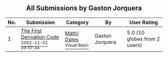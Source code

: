 ﻿<div align="center">

## All Submissions by Gaston Jorquera

</div>

No.  | Submission | Category | By   | User Rating
---- | ---------- | -------- | ---- | -----------
1 | [The First Derivation Code<br /><sup>2002-11-01 09:57:34</sup>](https://github.com/Planet-Source-Code/gaston-jorquera-the-first-derivation-code__1-40359) | [Math/ Dates<br /><sup>Visual Basic</sup>](../ByCategory/math-dates__1-37.md) | Gaston Jorquera | 5.0 (10 globes from 2 users)
